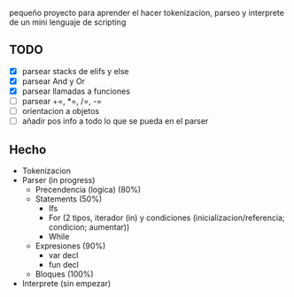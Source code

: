 pequeño proyecto para aprender el hacer tokenizacion, parseo y interprete de un mini lenguaje de scripting

## TODO
- [x] parsear stacks de elifs y else
- [x] parsear And y Or
- [x] parsear llamadas a funciones
- [ ] parsear +=, *=, /=, -=
- [ ] orientacion a objetos
- [ ] añadir pos info a todo lo que se pueda en el parser

## Hecho
- Tokenizacion
- Parser (in progress)
    - Precendencia (logica) (80%)
    - Statements (50%)
        - Ifs
        - For (2 tipos, iterador (in) y condiciones (inicializacion/referencia; condicion; aumentar))
        - While
    - Expresiones (90%)
        - var decl
        - fun decl
    - Bloques (100%)
- Interprete (sin empezar)